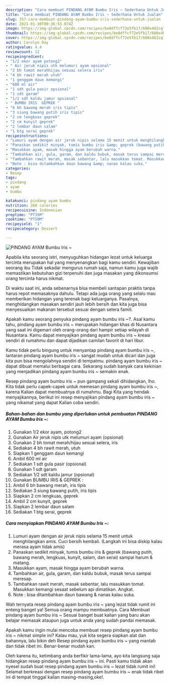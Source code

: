 ```yaml
---
description: "Cara membuat PINDANG AYAM Bumbu Iris ~ Sederhana Untuk Jualan"
title: "Cara membuat PINDANG AYAM Bumbu Iris ~ Sederhana Untuk Jualan"
slug: 357-cara-membuat-pindang-ayam-bumbu-iris-sederhana-untuk-jualan
date: 2021-01-30T00:36:53.074Z
image: https://img-global.cpcdn.com/recipes/be8dffcf72e5fb17/680x482cq70/pindang-ayam-bumbu-iris-foto-resep-utama.jpg
thumbnail: https://img-global.cpcdn.com/recipes/be8dffcf72e5fb17/680x482cq70/pindang-ayam-bumbu-iris-foto-resep-utama.jpg
cover: https://img-global.cpcdn.com/recipes/be8dffcf72e5fb17/680x482cq70/pindang-ayam-bumbu-iris-foto-resep-utama.jpg
author: Carolyn Day
ratingvalue: 4.4
reviewcount: 12
recipeingredient:
- "1/2 ekor ayam potong2"
- " Air jeruk nipis utk melumuri ayam opsional"
- "2 bh tomat merahhijau sesuai selera iris"
- "4 bh rawit merah utuh"
- "1 genggam daun kemangi"
- "600 ml air"
- "1 sdt gula pasir opsional"
- "1 sdt garam"
- "1/2 sdt kaldu jamur opsional"
- " BUMBU IRIS  GEPREK "
- "6 bh bawang merah iris tipis"
- "3 siung bawang putih iris tipis"
- "2 cm lengkuas geprek"
- "2 cm kunyit geprek"
- "2 lembar daun salam"
- "1 btg serai geprek"
recipeinstructions:
- "Lumuri ayam dengan air jeruk nipis selama 15 menit untuk menghilangkan amis. Cuci bersih kembali. (Langkah ini bisa diskip kalau merasa ayam tidak amis)"
- "Panaskan sedikit minyak, tumis bumbu iris &amp; geprek (bawang putih, bawang merah, lengkuas, kunyit, salam, dan serai) sampai harum &amp; matang."
- "Masukkan ayam, masak hingga ayam berubah warna."
- "Tambahkan air, gula, garam, dan kaldu bubuk, masak terus sampai meresap."
- "Tambahkan rawit merah, masak sebentar, lalu masukkan tomat. Masukkan kemangi sesaat sebelum api dimatikan. Angkat."
- "Note : bisa ditambahkan daun bawang &amp; nanas kalau suka."
categories:
- Resep
tags:
- pindang
- ayam
- bumbu

katakunci: pindang ayam bumbu 
nutrition: 268 calories
recipecuisine: Indonesian
preptime: "PT35M"
cooktime: "PT50M"
recipeyield: "1"
recipecategory: Dessert

---
```



![PINDANG AYAM Bumbu Iris ~](https://img-global.cpcdn.com/recipes/be8dffcf72e5fb17/680x482cq70/pindang-ayam-bumbu-iris-foto-resep-utama.jpg)

Apabila kita seorang istri, menyuguhkan hidangan lezat untuk keluarga tercinta merupakan hal yang menyenangkan bagi kamu sendiri. Kewajiban seorang ibu Tidak sekadar mengurus rumah saja, namun kamu juga wajib memastikan kebutuhan gizi terpenuhi dan juga masakan yang dikonsumsi orang tercinta harus nikmat.

Di waktu  saat ini, anda sebenarnya bisa membeli santapan praktis tanpa harus repot memasaknya dahulu. Tetapi ada juga orang yang selalu mau memberikan hidangan yang terenak bagi keluarganya. Pasalnya, menghidangkan masakan sendiri jauh lebih bersih dan kita juga bisa menyesuaikan makanan tersebut sesuai dengan selera famili. 



Apakah kamu seorang penyuka pindang ayam bumbu iris ~?. Asal kamu tahu, pindang ayam bumbu iris ~ merupakan hidangan khas di Nusantara yang saat ini digemari oleh orang-orang dari hampir setiap wilayah di Nusantara. Kamu dapat menyajikan pindang ayam bumbu iris ~ kreasi sendiri di rumahmu dan dapat dijadikan camilan favorit di hari libur.

Kamu tidak perlu bingung untuk menyantap pindang ayam bumbu iris ~, lantaran pindang ayam bumbu iris ~ sangat mudah untuk dicari dan juga kita pun bisa mengolahnya sendiri di tempatmu. pindang ayam bumbu iris ~ dapat dibuat memalui berbagai cara. Sekarang sudah banyak cara kekinian yang menjadikan pindang ayam bumbu iris ~ semakin enak.

Resep pindang ayam bumbu iris ~ pun gampang sekali dihidangkan, lho. Kita tidak perlu capek-capek untuk memesan pindang ayam bumbu iris ~, karena Kalian dapat membuatnya di rumahmu. Bagi Kita yang hendak menyajikannya, berikut ini resep menyajikan pindang ayam bumbu iris ~ yang nikamat yang dapat Kalian coba sendiri.

<!--inarticleads1-->

##### Bahan-bahan dan bumbu yang diperlukan untuk pembuatan PINDANG AYAM Bumbu Iris ~:

1. Gunakan 1/2 ekor ayam, potong2
1. Gunakan  Air jeruk nipis utk melumuri ayam (opsional)
1. Gunakan 2 bh tomat merah/hijau sesuai selera, iris
1. Sediakan 4 bh rawit merah, utuh
1. Siapkan 1 genggam daun kemangi
1. Ambil 600 ml air
1. Sediakan 1 sdt gula pasir (opsional)
1. Gunakan 1 sdt garam
1. Sediakan 1/2 sdt kaldu jamur (opsional)
1. Gunakan  BUMBU IRIS &amp; GEPREK :
1. Ambil 6 bh bawang merah, iris tipis
1. Sediakan 3 siung bawang putih, iris tipis
1. Siapkan 2 cm lengkuas, geprek
1. Ambil 2 cm kunyit, geprek
1. Siapkan 2 lembar daun salam
1. Sediakan 1 btg serai, geprek




<!--inarticleads2-->

##### Cara menyiapkan PINDANG AYAM Bumbu Iris ~:

1. Lumuri ayam dengan air jeruk nipis selama 15 menit untuk menghilangkan amis. Cuci bersih kembali. (Langkah ini bisa diskip kalau merasa ayam tidak amis)
1. Panaskan sedikit minyak, tumis bumbu iris &amp; geprek (bawang putih, bawang merah, lengkuas, kunyit, salam, dan serai) sampai harum &amp; matang.
1. Masukkan ayam, masak hingga ayam berubah warna.
1. Tambahkan air, gula, garam, dan kaldu bubuk, masak terus sampai meresap.
1. Tambahkan rawit merah, masak sebentar, lalu masukkan tomat. Masukkan kemangi sesaat sebelum api dimatikan. Angkat.
1. Note : bisa ditambahkan daun bawang &amp; nanas kalau suka.




Wah ternyata resep pindang ayam bumbu iris ~ yang lezat tidak rumit ini enteng banget ya! Semua orang mampu membuatnya. Cara Membuat pindang ayam bumbu iris ~ Sesuai banget buat kalian yang baru akan belajar memasak ataupun juga untuk anda yang sudah pandai memasak.

Apakah kamu ingin mulai mencoba membuat resep pindang ayam bumbu iris ~ nikmat simple ini? Kalau mau, yuk kita segera siapkan alat dan bahannya, lalu bikin deh Resep pindang ayam bumbu iris ~ yang mantab dan tidak ribet ini. Benar-benar mudah kan. 

Oleh karena itu, ketimbang anda berfikir lama-lama, ayo kita langsung saja hidangkan resep pindang ayam bumbu iris ~ ini. Pasti kamu tiidak akan nyesel sudah buat resep pindang ayam bumbu iris ~ lezat tidak rumit ini! Selamat berkreasi dengan resep pindang ayam bumbu iris ~ enak tidak ribet ini di tempat tinggal kalian masing-masing,oke!.

